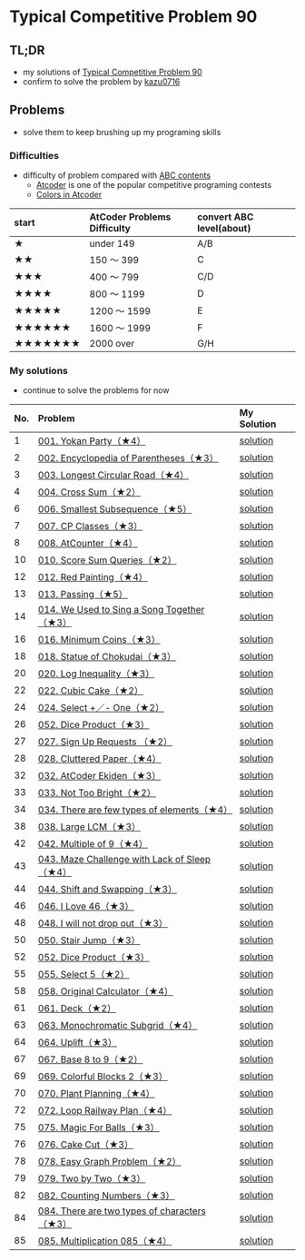 # Typical Competitive Problem 90

## TL;DR

- my solutions of [ Typical Competitive Problem 90](https://atcoder.jp/contests/typical90)
- confirm to solve the problem by [kazu0716](https://atcoder.jp/users/kazu_0716)
 
## Problems

- solve them to keep brushing up my programing skills

### Difficulties

- difficulty of problem compared with [ABC contents](https://atcoder.jp/contests/archive?ratedType=1&category=0&keyword=)
  - [Atcoder](https://atcoder.jp/home) is one of the popular competitive programing contests
  - [Colors in Atcoder](https://chokudai.hatenablog.com/entry/2019/02/11/155904)

|start|AtCoder Problems Difficulty|convert ABC level(about)|
|:----|:----|:----|
|★|under 149|A/B|
|★★|150 ～ 399|C|
|★★★|400 ～ 799|C/D|
|★★★★|800 ～ 1199|D|
|★★★★★|1200 ～ 1599|E|
|★★★★★★|1600 ～ 1999|F|
|★★★★★★★|2000 over|G/H|

### My solutions

- continue to solve the problems for now

| No. | Problem | My Solution |
|:----|:----|:----|
| 1 | [001. Yokan Party（★4）](https://atcoder.jp/contests/typical90/tasks/typical90_a) | [solution](./1.py) |
| 2 | [002. Encyclopedia of Parentheses（★3）](https://atcoder.jp/contests/typical90/tasks/typical90_b) | [solution](./2.py) |
| 3 | [003. Longest Circular Road（★4）](https://atcoder.jp/contests/typical90/tasks/typical90_c) | [solution](./3.py) |
| 4 | [004. Cross Sum（★2）](https://atcoder.jp/contests/typical90/tasks/typical90_d) | [solution](./4.py) |
| 6 | [006. Smallest Subsequence（★5）](https://atcoder.jp/contests/typical90/tasks/typical90_f) | [solution](./6.py) |
| 7 | [007. CP Classes（★3）](https://atcoder.jp/contests/typical90/tasks/typical90_g) | [solution](./7.py) |
| 8 | [008. AtCounter（★4）](https://atcoder.jp/contests/typical90/tasks/typical90_h) | [solution](./8.py) |
| 10 | [010. Score Sum Queries（★2）](https://atcoder.jp/contests/typical90/tasks/typical90_j) | [solution](./10.py) |
| 12 | [012. Red Painting（★4）](https://atcoder.jp/contests/typical90/tasks/typical90_l) | [solution](./12.py) |
| 13 | [013. Passing（★5）](https://atcoder.jp/contests/typical90/tasks/typical90_m) | [solution](./13.py) |
| 14 | [014. We Used to Sing a Song Together（★3）](https://atcoder.jp/contests/typical90/tasks/typical90_n) | [solution](./14.py) |
| 16 | [016. Minimum Coins（★3）](https://atcoder.jp/contests/typical90/tasks/typical90_p) | [solution](./16.py) |
| 18 | [018. Statue of Chokudai（★3）](https://atcoder.jp/contests/typical90/tasks/typical90_r) | [solution](./18.py) |
| 20 | [020. Log Inequality（★3）](https://atcoder.jp/contests/typical90/tasks/typical90_t) | [solution](./20.py) |
| 22 | [022. Cubic Cake（★2）](https://atcoder.jp/contests/typical90/tasks/typical90_v) | [solution](./22.py) |
| 24 | [024. Select +／- One（★2）](https://atcoder.jp/contests/typical90/tasks/typical90_x) | [solution](./24.py) |
| 26 | [052. Dice Product（★3）](https://atcoder.jp/contests/typical90/tasks/typical90_az) | [solution](./26.py) |
| 27 | [027. Sign Up Requests （★2）](https://atcoder.jp/contests/typical90/tasks/typical90_aa) | [solution](./27.py) |
| 28 | [028. Cluttered Paper（★4）](https://atcoder.jp/contests/typical90/tasks/typical90_ab) | [solution](./28.py) |
| 32 | [032. AtCoder Ekiden（★3）](https://atcoder.jp/contests/typical90/tasks/typical90_af) | [solution](./32.py) |
| 33 | [033. Not Too Bright（★2）](https://atcoder.jp/contests/typical90/tasks/typical90_ag) | [solution](./33.py) |
| 34 | [034. There are few types of elements（★4）](https://atcoder.jp/contests/typical90/tasks/typical90_ah) | [solution](./34.py) |
| 38 | [038. Large LCM（★3）](https://atcoder.jp/contests/typical90/tasks/typical90_al) | [solution](./38.py) |
| 42 | [042. Multiple of 9（★4）](https://atcoder.jp/contests/typical90/tasks/typical90_ap) | [solution](./42.py) |
| 43 | [043. Maze Challenge with Lack of Sleep（★4）](https://atcoder.jp/contests/typical90/tasks/typical90_aq) | [solution](./43.py) |
| 44 | [044. Shift and Swapping（★3）](https://atcoder.jp/contests/typical90/tasks/typical90_ar) | [solution](./44.py) |
| 46 | [046. I Love 46（★3）](https://atcoder.jp/contests/typical90/tasks/typical90_at) | [solution](./46.py) |
| 48 | [048. I will not drop out（★3）](https://atcoder.jp/contests/typical90/tasks/typical90_av) | [solution](./48.py) |
| 50 | [050. Stair Jump（★3）](https://atcoder.jp/contests/typical90/tasks/typical90_ax) | [solution](./50.py) |
| 52 | [052. Dice Product（★3）](https://atcoder.jp/contests/typical90/tasks/typical90_az) | [solution](./52.py) |
| 55 | [055. Select 5（★2）](https://atcoder.jp/contests/typical90/tasks/typical90_bc) | [solution](./55.py) |
| 58 | [058. Original Calculator（★4）](https://atcoder.jp/contests/typical90/tasks/typical90_bf) | [solution](./58.py) |
| 61 | [061. Deck（★2）](https://atcoder.jp/contests/typical90/tasks/typical90_bi) | [solution](./61.py) |
| 63 | [063. Monochromatic Subgrid（★4）](https://atcoder.jp/contests/typical90/tasks/typical90_bk) | [solution](./63.py) |
| 64 | [064. Uplift（★3）](https://atcoder.jp/contests/typical90/tasks/typical90_bl) | [solution](./64.py) |
| 67 | [067. Base 8 to 9（★2）](https://atcoder.jp/contests/typical90/tasks/typical90_bo) | [solution](./67.py) |
| 69 | [069. Colorful Blocks 2（★3）](https://atcoder.jp/contests/typical90/tasks/typical90_bq) | [solution](./69.py) |
| 70 | [070. Plant Planning（★4）](https://atcoder.jp/contests/typical90/tasks/typical90_br) | [solution](./70.py) |
| 72 | [072. Loop Railway Plan（★4）](https://atcoder.jp/contests/typical90/tasks/typical90_bt) | [solution](./72.py) |
| 75 | [075. Magic For Balls（★3）](https://atcoder.jp/contests/typical90/tasks/typical90_bw) | [solution](./75.py) |
| 76 | [076. Cake Cut（★3）](https://atcoder.jp/contests/typical90/tasks/typical90_bx) | [solution](./76.py) |
| 78 | [078. Easy Graph Problem（★2）](https://atcoder.jp/contests/typical90/tasks/typical90_bz) | [solution](./78.py) |
| 79 | [079. Two by Two（★3）](https://atcoder.jp/contests/typical90/tasks/typical90_ca) | [solution](./79.py) |
| 82 | [082. Counting Numbers（★3）](https://atcoder.jp/contests/typical90/tasks/typical90_cd) | [solution](./82.py) |
| 84 | [084. There are two types of characters（★3）](https://atcoder.jp/contests/typical90/tasks/typical90_cf) | [solution](./84.py) |
| 85 | [085. Multiplication 085（★4）](https://atcoder.jp/contests/typical90/tasks/typical90_cg) | [solution](./85.py) |

